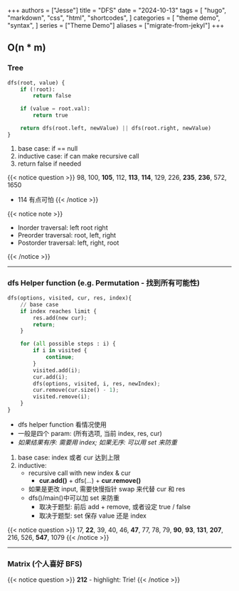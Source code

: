 +++
authors = ["Jesse"]
title = "DFS"
date = "2024-10-13"
tags = [
    "hugo",
    "markdown",
    "css",
    "html",
    "shortcodes",
]
categories = [
    "theme demo",
    "syntax",
]
series = ["Theme Demo"]
aliases = ["migrate-from-jekyl"]
+++

## O(n \* m)

### Tree

```python
dfs(root, value) {
    if (!root):
        return false

    if (value = root.val):
        return true

    return dfs(root.left, newValue) || dfs(root.right, newValue)
}
```

1. base case: if == null
2. inductive case: if can make recursive call
3. return false if needed

{{< notice question >}}
98, 100, **105**, 112, **113**, **114**, 129, 226, **235**, **236**, 572, 1650

- 114 有点可怕
  {{< /notice >}}

{{< notice note >}}

- Inorder traversal: left root right
- Preorder traversal: root, left, right
- Postorder traversal: left, right, root

{{< /notice >}}

---

### dfs Helper function (e.g. Permutation - 找到所有可能性)

```python
dfs(options, visited, cur, res, index){
	// base case
	if index reaches limit {
		res.add(new cur);
		return;
	}

	for (all possible steps : i) {
		if i in visited {
			continue;
		}
		visited.add(i);
		cur.add(i);
		dfs(options, visited, i, res, newIndex);
		cur.remove(cur.size() - 1);
		visited.remove(i);
	}
}
```

- dfs helper function 看情况使用
- 一般是四个 param: (所有选项, 当前 index, res, cur)
- _如果结果有序: 需要用 index; 如果无序: 可以用 set 来防重_

1. base case: index 或者 cur 达到上限
2. inductive:
   - recursive call with new index & cur
     - **cur.add()** + dfs(...) + **cur.remove()**
   - 如果是更改 input, 需要快慢指针 swap 来代替 cur 和 res
   - dfs()/main()中可以加 set 来防重
     - 取决于题型: 前后 add + remove, 或者设定 true / false
     - 取决于题型: set 保存 value 还是 index

{{< notice question >}}
17, **22**, 39, 40, 46, **47**, 77, 78, 79, **90**, **93**, **131**, **207**, 216, 526, **547**, 1079
{{< /notice >}}

---

### Matrix (个人喜好 BFS)

{{< notice question >}}
**212** - highlight: Trie!
{{< /notice >}}
